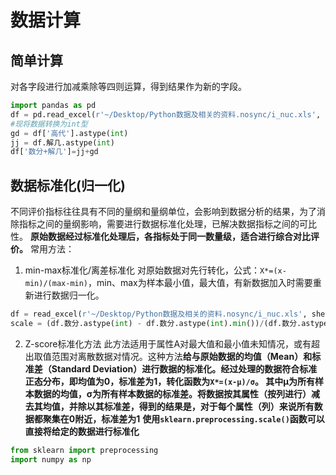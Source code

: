 # 数据计算
## 简单计算
对各字段进行加减乘除等四则运算，得到结果作为新的字段。
```python
import pandas as pd
df = pd.read_excel(r'~/Desktop/Python数据及相关的资料.nosync/i_nuc.xls', sheet_name='Sheet3')
#现将数据转换为int型
gd = df['高代'].astype(int)
jj = df.解几.astype(int)
df['数分+解几']=jj+gd
```

## 数据标准化(归一化)
不同评价指标往往具有不同的量纲和量纲单位，会影响到数据分析的结果，为了消除指标之间的量纲影响，需要进行数据标准化处理，已解决数据指标之间的可比性。
**原始数据经过标准化处理后，各指标处于同一数量级，适合进行综合对比评价。**
常用方法：
1. min-max标准化/离差标准化
对原始数据对先行转化，公式：`X*=(x-min)/(max-min)`，min、max为样本最小值，最大值，有新数据加入时需要重新进行数据归一化。
```python
df = read_excel(r'~/Desktop/Python数据及相关的资料.nosync/i_nuc.xls', sheet_name="Sheet3")
scale = (df.数分.astype(int) - df.数分.astype(int).min())/(df.数分.astype(int).max() - df.数分.astype(int).min())
```
2. Z-score标准化方法
此方法适用于属性A对最大值和最小值未知情况，或有超出取值范围对离散数据对情况。这种方法**给与原始数据的均值（Mean）和标准差（Standard Deviation）进行数据的标准化。经过处理的数据符合标准正态分布，即均值为0，标准差为1，转化函数为`X*=(x-μ)/σ`。
其中μ为所有样本数据的均值，σ为所有样本数据的标准差。将数据按其属性（按列进行）减去其均值，并除以其标准差，得到的结果是，对于每个属性（列）来说所有数据都聚集在0附近，标准差为1**
**使用`sklearn.preprocessing.scale()`函数可以直接将给定的数据进行标准化**
```python
from sklearn import preprocessing
import numpy as np
```